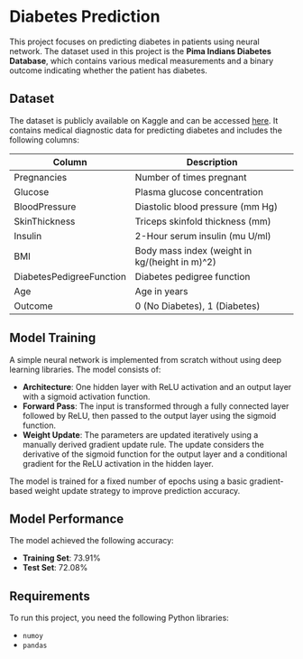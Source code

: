 # Diabetes Prediction

This project focuses on predicting diabetes in patients using neural network. The dataset used in this project is the **Pima Indians Diabetes Database**, which contains various medical measurements and a binary outcome indicating whether the patient has diabetes.

## Dataset

The dataset is publicly available on Kaggle and can be accessed [here](https://www.kaggle.com/datasets/uciml/pima-indians-diabetes-database). It contains medical diagnostic data for predicting diabetes and includes the following columns:

| Column                     | Description |
|----------------------------|-------------|
| Pregnancies                | Number of times pregnant |
| Glucose                    | Plasma glucose concentration |
| BloodPressure              | Diastolic blood pressure (mm Hg) |
| SkinThickness              | Triceps skinfold thickness (mm) |
| Insulin                    | 2-Hour serum insulin (mu U/ml) |
| BMI                        | Body mass index (weight in kg/(height in m)^2) |
| DiabetesPedigreeFunction   | Diabetes pedigree function |
| Age                        | Age in years |
| Outcome                    | 0 (No Diabetes), 1 (Diabetes) |

## Model Training  
A simple neural network is implemented from scratch without using deep learning libraries. The model consists of:  

- **Architecture**: One hidden layer with ReLU activation and an output layer with a sigmoid activation function.  
- **Forward Pass**: The input is transformed through a fully connected layer followed by ReLU, then passed to the output layer using the sigmoid function.  
- **Weight Update**: The parameters are updated iteratively using a manually derived gradient update rule. The update considers the derivative of the sigmoid function for the output layer and a conditional gradient for the ReLU activation in the hidden layer.  

The model is trained for a fixed number of epochs using a basic gradient-based weight update strategy to improve prediction accuracy.  

## Model Performance

The model achieved the following accuracy:
- **Training Set**: 73.91%
- **Test Set**: 72.08%

## Requirements
To run this project, you need the following Python libraries:
- `numoy`
- `pandas`
